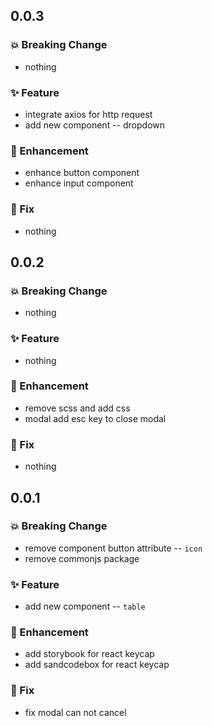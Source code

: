 ## 0.0.3

### 💥️ Breaking Change

- nothing

### ✨ Feature

- integrate axios for http request
- add new component -- dropdown

### 🎨 Enhancement

- enhance button component
- enhance input component

### 🐛 Fix

- nothing

## 0.0.2

### 💥️ Breaking Change

- nothing

### ✨ Feature

- nothing

### 🎨 Enhancement

- remove scss and add css
- modal add esc key to close modal

### 🐛 Fix

- nothing

## 0.0.1

### 💥️ Breaking Change

- remove component button attribute -- `icon`
- remove commonjs package

### ✨ Feature

- add new component -- `table` 

### 🎨 Enhancement

- add storybook for react keycap
- add sandcodebox for react keycap

### 🐛 Fix

- fix modal can not cancel